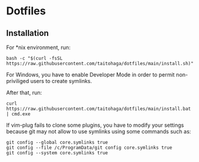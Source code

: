# Dotfiles

## Installation

For *nix environment, run:

```
bash -c "$(curl -fsSL https://raw.githubusercontent.com/taitohaga/dotfiles/main/install.sh)"
```

For Windows, you have to enable Developer Mode in order to permit
non-priviliged users to create symlinks. 

After that, run:

```
curl https://raw.githubusercontent.com/taitohaga/dotfiles/main/install.bat | cmd.exe
```

If vim-plug fails to clone some plugins, you have to modify your settings
because git may not allow to use symlinks using some commands such as:

```
git config --global core.symlinks true
git config --file /c/ProgramData/git config core.symlinks true
git config --system core.symlinks true
```
